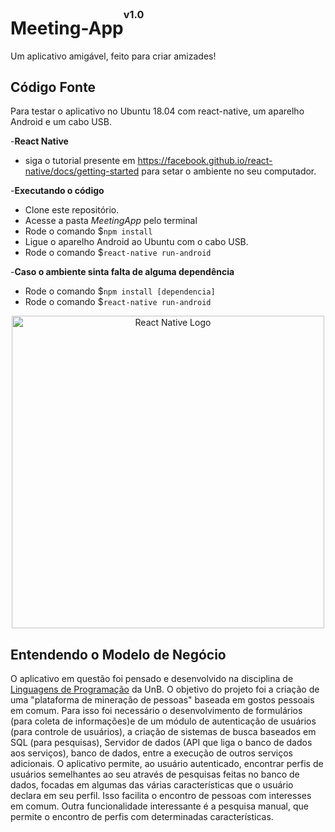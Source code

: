 # Meeting-App<sup><sup><sup>v1.0</sup></sup></sup>
 
Um aplicativo amigável, feito para criar amizades!

## Código Fonte

Para testar o aplicativo no Ubuntu 18.04 com react-native, um aparelho Android e um cabo USB.

-**React Native**
* siga o tutorial presente em  https://facebook.github.io/react-native/docs/getting-started para setar o ambiente no seu computador.

-**Executando o código**
* Clone este repositório.
* Acesse a pasta *MeetingApp* pelo terminal
* Rode o comando $`npm install`
* Ligue o aparelho Android ao Ubuntu com o cabo USB. 
* Rode o comando $`react-native run-android`

-**Caso o ambiente sinta falta de alguma dependência**
 * Rode o comando $`npm install [dependencia]`
 * Rode o comando $`react-native run-android`
 
<div style="text-align:center">
    <img src ="https://i.imgur.com/6VXHsAV.png" alt = "React Native Logo" height="500" width="500"/>
</div>

## Entendendo o Modelo de Negócio
O aplicativo em questão foi pensado e desenvolvido na disciplina de [Linguagens de Programação](https://matriculaweb.unb.br/graduacao/oferta_dados.aspx?cod=116343&dep=116) da UnB. O objetivo do projeto foi a criação de uma "plataforma de mineração de pessoas" baseada em gostos pessoais em comum.
Para isso foi necessário o desenvolvimento de formulários (para coleta de informações)e de um módulo de autenticação de usuários (para controle de usuários), a criação de sistemas de busca baseados em SQL (para pesquisas), Servidor de dados (API que liga o banco de dados aos serviços), banco de dados, entre a execução de outros serviços adicionais.
O aplicativo permite, ao usuário autenticado, encontrar perfis de usuários semelhantes ao seu através de pesquisas feitas no banco de dados, focadas em algumas das várias características que o usuário declara em seu perfil. Isso facilita o encontro de pessoas com interesses em comum.
Outra funcionalidade interessante é a pesquisa manual, que permite o encontro de perfis com determinadas características.
